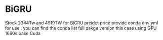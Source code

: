 # BiGRU
Stock 2344Tw and 4919TW for BiGRU preidct price
provide conda env yml for use .
you can find the conda list full pakge version this case using GPU 1660s base Cuda
